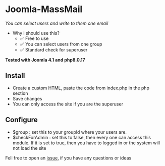 # Joomla-MassMail

*You can select users and write to them one email*

* Why i should use this?
    * ✅ Free to use
    * ✅ You can select users from one group
    * ✅ Standard check for superuser
    
__Tested with Joomla 4.1 and php8.0.17__

## Install
- Create a custom HTML, paste the code from index.php in the php section
- Save changes
- You can only access the site if you are the superuser

## Configure
- $group : set this to your groupId where your users are.
- $checkForAdmin : set this to false, then every one can access this module. If it is set to true, then you have to logged in or the system will not load the site

Fell free to open an <a href="https://github.com/Marius1342/joomla-welcome/issues">issue</a>, if you have any questions or ideas
